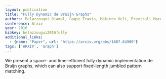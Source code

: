 ```yaml
---
layout: publication
title: "Fully Dynamic de Bruijn Graphs"
authors: Belazzougui Djamal, Gagie Travis, Mäkinen Veli, Previtali Marco
conference: Arxiv
year: 2016
bibkey: belazzougui2016fully
additional_links:
  - {name: "Paper", url: "https://arxiv.org/abs/1607.04909"}
tags: ['ARXIV', 'Graph']
---
```

We present a space- and time-efficient fully dynamic implementation de Bruijn graphs, which can also support fixed-length jumbled pattern matching.